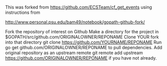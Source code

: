 This was forked from https://github.com/ECSTeam/cf_get_events
using instructions from

http://www.personal.psu.edu/bam49/notebook/gopath-github-fork/

Fork the repository of interest on Github
Make a directory for the project in $GOPATH/src/github.com/ORIGINALOWNER/REPONAME
Clone YOUR fork into that directory git clone https://github.com/YOURNAME/REPONAME
Run go get github.com/ORIGINALOWNER/REPONAME to pull dependencies.
Add original repository as an upstream remote git remote add upstream https://github.com/ORIGINALOWNER/REPONAME if you have not already.


